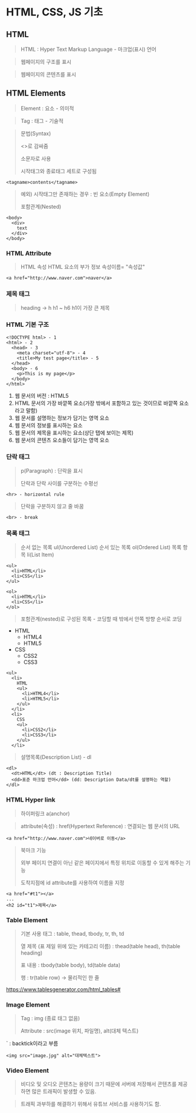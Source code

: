 # HTML, CSS, JS 기초

## HTML

> HTML : Hyper Text Markup Language - 마크업(표시) 언어

> 웹페이지의 구조를 표시

> 웹페이지의 콘텐츠를 표시

## HTML Elements

> Element : 요소 - 의미적

> Tag : 태그 - 기술적

> 문법(Syntax)
> 
> <>로 감싸줌
> 
> 소문자로 사용
> 
> 시작태그와 종료태그 세트로 구성됨
```
<tagname>contents</tagname>
```
> 
> 예외) 시작태그만 존재하는 경우 : 빈 요소(Empty Element)
> 
> 포함관계(Nested)
```
<body>
  <div>
    text
  </div>
</body>
```

### HTML Attribute

> HTML 속성
> HTML 요소의 부가 정보
> 속성이름= "속성값"

```
<a href="http://www.naver.com">naver</a>
```

### 제목 태그

> heading -> h
> h1 ~ h6
> h1이 가장 큰 제목

### HTML 기본 구조

```
<!DOCTYPE html> - 1
<html> - 2
  <head> - 3
    <meta charset="utf-8"> - 4
    <title>My test page</title> - 5
  </head>
  <body> - 6
    <p>This is my page</p>
  </body>
</html>
```

1. 웹 문서의 버전 : HTML5
2. HTML 문서의 가장 바깥쪽 요소(가장 밖에서 포함하고 있는 것이므로 바깥쪽 요소라고 말함)
3. 웹 문서를 설명하는 정보가 담기는 영역 요소
4. 웹 문서의 정보를 표시하는 요소
5. 웹 문서의 제목을 표시하는 요소(상단 탭에 보이는 제목)
6. 웹 문서의 콘텐츠 요소들이 담기는 영역 요소

### 단락 태그

> p(Paragraph) : 단락을 표시
> 
> 단락과 단락 사이를 구분하는 수평선
```
<hr> - horizontal rule
```
> 단락을 구분하지 않고 줄 바꿈
```
<br> - break
```
### 목록 태그

> 순서 없는 목록 ul(Unordered List)
> 순서 있는 목록 ol(Ordered List)
> 목록 항목 li(List Item)

```
<ul>
  <li>HTML</li>
  <li>CSS</li>
</ul>

<ol>
  <li>HTML</li>
  <li>CSS</li>
</ol>
```

> 포함관계(nested)로 구성된 목록 - 코딩할 때 밖에서 안쪽 방향 순서로 코딩
- HTML
  - HTML4
  - HTML5
 - CSS
   - CSS2
   - CSS3
```
<ul>
  <li>
    HTML
    <ul>
      <li>HTML4</li>
      <li>HTML5</li>
    </ul>
  </li>
  <li>
    CSS
    <ul>
      <li>CSS2</li>
      <li>CSS3</li>
    </ul>
  </li>
```

> 설명목록(Description List) - dl

```
<dl>
  <dt>HTML</dt> (dt : Description Title)
  <dd>표준 마크업 언어</dd> (dd: Description Data/dt를 설명하는 역할)
</dl>
```

### HTML Hyper link

> 하이퍼링크 a(anchor)

> attribute(속성) : href(Hypertext Reference) : 연결되는 웹 문서의 URL
```
<a href="http://www.naver.com">네이버로 이동</a>
```

> 북마크 기능
> 
> 외부 페이지 연결이 아닌 같은 페이지에서 특정 위치로 이동할 수 있게 해주는 기능
> 
> 도착지점에 id attribute를 사용하여 이름을 지정
```
<a href="#t1"></a>
...
<h2 id="t1">제목</a>
```

### Table Element

> 기본 사용 태그 : table, thead, tbody, tr, th, td 
> 
> 열 제목 (표 제일 위에 있는 카테고리 이름) : thead(table head), th(table heading)
> 
> 표 내용 : tbody(table body), td(table data)
> 
> 행 : tr(table row) -> 물리적인 한 줄
> 
https://www.tablesgenerator.com/html_tables#

### Image Element

> Tag : img (종료 태그 없음)
> 
> Attribute : src(image 위치, 파일명), alt(대체 텍스트)
> 
` : backtick이라고 부름
```
<img src="image.jpg" alt="대체텍스트">
```

### Video Element

> 비디오 및 오디오 콘텐츠는 용량이 크기 때문에 서버에 저장해서 콘텐츠를 제공하면 많은 트래픽이 발생할 수 있음.

> 트래픽 과부하를 해결하기 위해서 유튜브 서비스를 사용하기도 함.
> 

